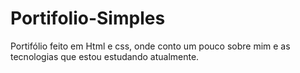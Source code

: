 # Portifolio-Simples
Portifólio feito em Html e css, onde conto um pouco sobre mim e as tecnologias que estou estudando atualmente.
